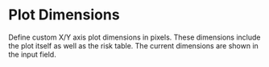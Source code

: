 # Plot Dimensions

Define custom X/Y axis plot dimensions in pixels.  These dimensions include the plot itself as well as the risk table.  The current dimensions are shown in the input field.

